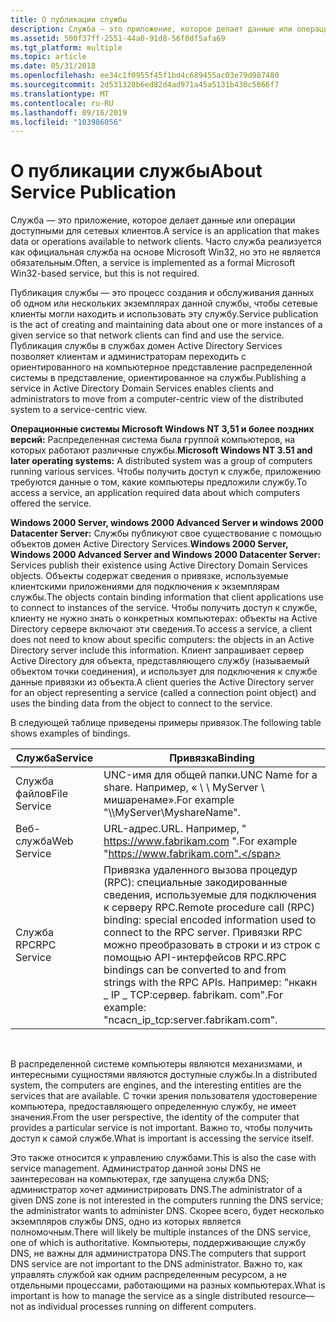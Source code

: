 ```yaml
---
title: О публикации службы
description: Служба — это приложение, которое делает данные или операции доступными для сетевых клиентов. Часто служба реализуется как официальная служба на основе Microsoft Win32, но это не является обязательным.
ms.assetid: 500f37ff-2551-44a0-91d8-56f0df5afa69
ms.tgt_platform: multiple
ms.topic: article
ms.date: 05/31/2018
ms.openlocfilehash: ee34c1f0955f45f1bd4c689455ac03e79d987480
ms.sourcegitcommit: 2d531328b6ed82d4ad971a45a5131b430c5866f7
ms.translationtype: MT
ms.contentlocale: ru-RU
ms.lasthandoff: 09/16/2019
ms.locfileid: "103986056"
---
```

# <a name="about-service-publication"></a><span data-ttu-id="25612-104">О публикации службы</span><span class="sxs-lookup"><span data-stu-id="25612-104">About Service Publication</span></span>

<span data-ttu-id="25612-105">Служба — это приложение, которое делает данные или операции доступными для сетевых клиентов.</span><span class="sxs-lookup"><span data-stu-id="25612-105">A service is an application that makes data or operations available to network clients.</span></span> <span data-ttu-id="25612-106">Часто служба реализуется как официальная служба на основе Microsoft Win32, но это не является обязательным.</span><span class="sxs-lookup"><span data-stu-id="25612-106">Often, a service is implemented as a formal Microsoft Win32-based service, but this is not required.</span></span>

<span data-ttu-id="25612-107">Публикация службы — это процесс создания и обслуживания данных об одном или нескольких экземплярах данной службы, чтобы сетевые клиенты могли находить и использовать эту службу.</span><span class="sxs-lookup"><span data-stu-id="25612-107">Service publication is the act of creating and maintaining data about one or more instances of a given service so that network clients can find and use the service.</span></span> <span data-ttu-id="25612-108">Публикация службы в службах домен Active Directory Services позволяет клиентам и администраторам переходить с ориентированного на компьютерное представление распределенной системы в представление, ориентированное на службы.</span><span class="sxs-lookup"><span data-stu-id="25612-108">Publishing a service in Active Directory Domain Services enables clients and administrators to move from a computer-centric view of the distributed system to a service-centric view.</span></span>

<span data-ttu-id="25612-109">**Операционные системы Microsoft Windows NT 3,51 и более поздних версий:** Распределенная система была группой компьютеров, на которых работают различные службы.</span><span class="sxs-lookup"><span data-stu-id="25612-109">**Microsoft Windows NT 3.51 and later operating systems:** A distributed system was a group of computers running various services.</span></span> <span data-ttu-id="25612-110">Чтобы получить доступ к службе, приложению требуются данные о том, какие компьютеры предложили службу.</span><span class="sxs-lookup"><span data-stu-id="25612-110">To access a service, an application required data about which computers offered the service.</span></span>

<span data-ttu-id="25612-111">**Windows 2000 Server, windows 2000 Advanced Server и windows 2000 Datacenter Server:** Службы публикуют свое существование с помощью объектов домен Active Directory Services.</span><span class="sxs-lookup"><span data-stu-id="25612-111">**Windows 2000 Server, Windows 2000 Advanced Server and Windows 2000 Datacenter Server:** Services publish their existence using Active Directory Domain Services objects.</span></span> <span data-ttu-id="25612-112">Объекты содержат сведения о привязке, используемые клиентскими приложениями для подключения к экземплярам службы.</span><span class="sxs-lookup"><span data-stu-id="25612-112">The objects contain binding information that client applications use to connect to instances of the service.</span></span> <span data-ttu-id="25612-113">Чтобы получить доступ к службе, клиенту не нужно знать о конкретных компьютерах: объекты на Active Directory сервере включают эти сведения.</span><span class="sxs-lookup"><span data-stu-id="25612-113">To access a service, a client does not need to know about specific computers: the objects in an Active Directory server include this information.</span></span> <span data-ttu-id="25612-114">Клиент запрашивает сервер Active Directory для объекта, представляющего службу (называемый объектом точки соединения), и использует для подключения к службе данные привязки из объекта.</span><span class="sxs-lookup"><span data-stu-id="25612-114">A client queries the Active Directory server for an object representing a service (called a connection point object) and uses the binding data from the object to connect to the service.</span></span>

<span data-ttu-id="25612-115">В следующей таблице приведены примеры привязок.</span><span class="sxs-lookup"><span data-stu-id="25612-115">The following table shows examples of bindings.</span></span>



| <span data-ttu-id="25612-116">Служба</span><span class="sxs-lookup"><span data-stu-id="25612-116">Service</span></span>      | <span data-ttu-id="25612-117">Привязка</span><span class="sxs-lookup"><span data-stu-id="25612-117">Binding</span></span>                                                                                                                                                                                                                     |
|--------------|-----------------------------------------------------------------------------------------------------------------------------------------------------------------------------------------------------------------------------|
| <span data-ttu-id="25612-118">Служба файлов</span><span class="sxs-lookup"><span data-stu-id="25612-118">File Service</span></span> | <span data-ttu-id="25612-119">UNC-имя для общей папки.</span><span class="sxs-lookup"><span data-stu-id="25612-119">UNC Name for a share.</span></span> <span data-ttu-id="25612-120">Например, « \\ \\ MyServer \\ мишаренаме».</span><span class="sxs-lookup"><span data-stu-id="25612-120">For example "\\\\MyServer\\MyshareName".</span></span>                                                                                                                                                              |
| <span data-ttu-id="25612-121">Веб-служба</span><span class="sxs-lookup"><span data-stu-id="25612-121">Web Service</span></span>  | <span data-ttu-id="25612-122">URL-адрес.</span><span class="sxs-lookup"><span data-stu-id="25612-122">URL.</span></span> <span data-ttu-id="25612-123">Например, " https://www.fabrikam.com ".</span><span class="sxs-lookup"><span data-stu-id="25612-123">For example "https://www.fabrikam.com".</span></span>                                                                                                                                                                                 |
| <span data-ttu-id="25612-124">Служба RPC</span><span class="sxs-lookup"><span data-stu-id="25612-124">RPC Service</span></span>  | <span data-ttu-id="25612-125">Привязка удаленного вызова процедур (RPC): специальные закодированные сведения, используемые для подключения к серверу RPC.</span><span class="sxs-lookup"><span data-stu-id="25612-125">Remote procedure call (RPC) binding: special encoded information used to connect to the RPC server.</span></span> <span data-ttu-id="25612-126">Привязки RPC можно преобразовать в строки и из строк с помощью API-интерфейсов RPC.</span><span class="sxs-lookup"><span data-stu-id="25612-126">RPC bindings can be converted to and from strings with the RPC APIs.</span></span> <span data-ttu-id="25612-127">Например: "нкакн \_ IP \_ TCP:сервер. fabrikam. com".</span><span class="sxs-lookup"><span data-stu-id="25612-127">For example: "ncacn\_ip\_tcp:server.fabrikam.com".</span></span> |



 

<span data-ttu-id="25612-128">В распределенной системе компьютеры являются механизмами, и интересными сущностями являются доступные службы.</span><span class="sxs-lookup"><span data-stu-id="25612-128">In a distributed system, the computers are engines, and the interesting entities are the services that are available.</span></span> <span data-ttu-id="25612-129">С точки зрения пользователя удостоверение компьютера, предоставляющего определенную службу, не имеет значения.</span><span class="sxs-lookup"><span data-stu-id="25612-129">From the user perspective, the identity of the computer that provides a particular service is not important.</span></span> <span data-ttu-id="25612-130">Важно то, чтобы получить доступ к самой службе.</span><span class="sxs-lookup"><span data-stu-id="25612-130">What is important is accessing the service itself.</span></span>

<span data-ttu-id="25612-131">Это также относится к управлению службами.</span><span class="sxs-lookup"><span data-stu-id="25612-131">This is also the case with service management.</span></span> <span data-ttu-id="25612-132">Администратор данной зоны DNS не заинтересован на компьютерах, где запущена служба DNS; администратор хочет администрировать DNS.</span><span class="sxs-lookup"><span data-stu-id="25612-132">The administrator of a given DNS zone is not interested in the computers running the DNS service; the administrator wants to administer DNS.</span></span> <span data-ttu-id="25612-133">Скорее всего, будет несколько экземпляров службы DNS, одно из которых является полномочным.</span><span class="sxs-lookup"><span data-stu-id="25612-133">There will likely be multiple instances of the DNS service, one of which is authoritative.</span></span> <span data-ttu-id="25612-134">Компьютеры, поддерживающие службу DNS, не важны для администратора DNS.</span><span class="sxs-lookup"><span data-stu-id="25612-134">The computers that support DNS service are not important to the DNS administrator.</span></span> <span data-ttu-id="25612-135">Важно то, как управлять службой как одним распределенным ресурсом, а не отдельными процессами, работающими на разных компьютерах.</span><span class="sxs-lookup"><span data-stu-id="25612-135">What is important is how to manage the service as a single distributed resource—not as individual processes running on different computers.</span></span>

 

 




